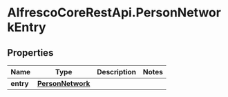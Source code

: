 # AlfrescoCoreRestApi.PersonNetworkEntry

## Properties
Name | Type | Description | Notes
------------ | ------------- | ------------- | -------------
**entry** | [**PersonNetwork**](PersonNetwork.md) |  | 


